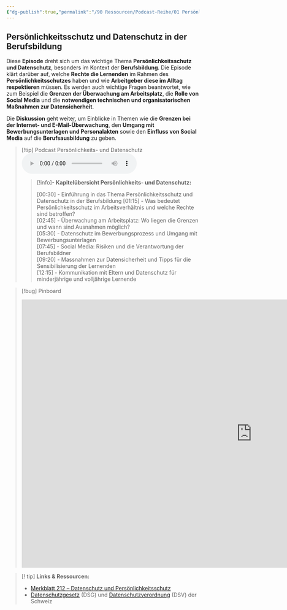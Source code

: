 ```yaml
---
{"dg-publish":true,"permalink":"/90 Ressourcen/Podcast-Reihe/01 Persönlichkeits- und Datensschutz/"}
---
```


## Persönlichkeitsschutz und Datenschutz in der Berufsbildung

Diese **Episode** dreht sich um das wichtige Thema **Persönlichkeitsschutz und Datenschutz**, besonders im Kontext der **Berufsbildung**. Die Episode klärt darüber auf, welche **Rechte die Lernenden** im Rahmen des **Persönlichkeitsschutzes** haben und wie **Arbeitgeber diese im Alltag respektieren** müssen. Es werden auch wichtige Fragen beantwortet, wie zum Beispiel die **Grenzen der Überwachung am Arbeitsplatz**, die **Rolle von Social Media** und die **notwendigen technischen und organisatorischen Maßnahmen zur Datensicherheit**.

Die **Diskussion** geht weiter, um Einblicke in Themen wie die **Grenzen bei der Internet- und E-Mail-Überwachung**, den **Umgang mit Bewerbungsunterlagen und Personalakten** sowie den **Einfluss von Social Media** auf die **Berufsausbildung** zu geben.

>[!tip] Podcast Persönlichkeits- und Datenschutz 
><audio controls><source src="https://raw.githubusercontent.com/bbk-bbw/audio/main/podcast/BBK_MB_Persoenlichkeit_und_Datenschutz_edit2.mp3" type="audio/mpeg">Your browser does not support the audio element.</audio>
>>[!info]- **Kapitelübersicht Persönlichkeits- und Datenschutz:**
>>
>>[00:30] - Einführung in das Thema Persönlichkeitsschutz und Datenschutz in der Berufsbildung 
>>[01:15] - Was bedeutet Persönlichkeitsschutz im Arbeitsverhältnis und welche Rechte sind betroffen?  
>>[02:45] - Überwachung am Arbeitsplatz: Wo liegen die Grenzen und wann sind Ausnahmen möglich?  
>>[05:30] - Datenschutz im Bewerbungsprozess und Umgang mit Bewerbungsunterlagen  
>>[07:45] - Social Media: Risiken und die Verantwortung der Berufsbildner  
>>[09:20] - Massnahmen zur Datensicherheit und Tipps für die Sensibilisierung der Lernenden  
>>[12:15] - Kommunikation mit Eltern und Datenschutz für minderjährige und volljährige Lernende

>[!bug] Pinboard
><iframe src="https://tools.fobizz.com/pinboard/public_boards/7482d954-fce4-4692-a712-dab003716955?token=1b4e27d98d6b1d4d40b6913435d2dd00" style="border:0px #ffffff none;" name="myiFrame" scrolling="no" frameborder="1" marginheight="0px" marginwidth="0px" height="700px" width="1200px" allowfullscreen></iframe>

>[! tip] **Links & Ressourcen:**
>- [Merkblatt 212 – Datenschutz und Persönlichkeitsschutz](https://www.berufsbildung.ch/de/dokumente/merkblatt-212-datenschutz-und-persoenlichkeitsschutz)
>- [Datenschutzgesetz](https://www.fedlex.admin.ch/eli/oc/2022/491/de) (DSG) und [Datenschutzverordnung](https://www.fedlex.admin.ch/eli/oc/2022/568/de) (DSV) der Schweiz

